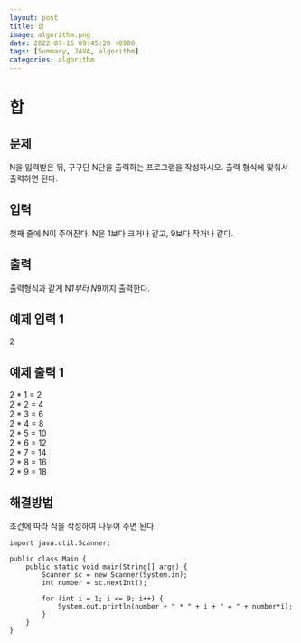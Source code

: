 ```yaml
---
layout: post
title: 합
image: algorithm.png
date: 2022-07-15 09:45:20 +0900
tags: [Summary, JAVA, algorithm]
categories: algorithm
---
```

# 합
## 문제
N을 입력받은 뒤, 구구단 N단을 출력하는 프로그램을 작성하시오. 출력 형식에 맞춰서 출력하면 된다.

## 입력
첫째 줄에 N이 주어진다. N은 1보다 크거나 같고, 9보다 작거나 같다.

## 출력
출력형식과 같게 N*1부터 N*9까지 출력한다.

## 예제 입력 1 
2
## 예제 출력 1 
2 * 1 = 2
<br>
2 * 2 = 4
<br>
2 * 3 = 6
<br>
2 * 4 = 8
<br>
2 * 5 = 10
<br>
2 * 6 = 12
<br>
2 * 7 = 14
<br>
2 * 8 = 16
<br>
2 * 9 = 18
<br>

## 해결방법
조건에 따라 식을 작성하여 나누어 주면 된다.

```
import java.util.Scanner;

public class Main {
    public static void main(String[] args) {
        Scanner sc = new Scanner(System.in);
        int number = sc.nextInt();

        for (int i = 1; i <= 9; i++) {
            System.out.println(number + " * " + i + " = " + number*i);
        }
    }
}
```